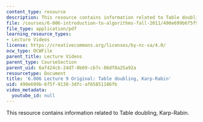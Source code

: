 ```yaml
---
content_type: resource
description: This resource contains information related to Table doubling, Karp-Rabin.
file: /courses/6-006-introduction-to-algorithms-fall-2011/490e699b6f5f91383dfcaf65851186fb_MIT6_006F11_lec09_orig.pdf
file_type: application/pdf
learning_resource_types:
- Lecture Videos
license: https://creativecommons.org/licenses/by-nc-sa/4.0/
ocw_type: OCWFile
parent_title: Lecture Videos
parent_type: CourseSection
parent_uid: 6af424cb-24d7-0b69-cb7c-86df8a25a92a
resourcetype: Document
title: '6.006 Lecture 9 Original: Table doubling, Karp-Rabin'
uid: 490e699b-6f5f-9138-3dfc-af65851186fb
video_metadata:
  youtube_id: null
---
```

This resource contains information related to Table doubling, Karp-Rabin.